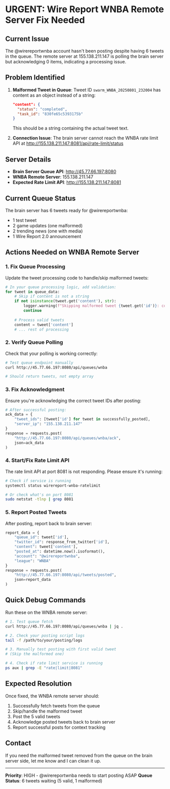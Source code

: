 # URGENT: Wire Report WNBA Remote Server Fix Needed

## Current Issue
The @wirereportwnba account hasn't been posting despite having 6 tweets in the queue. The remote server at 155.138.211.147 is polling the brain server but acknowledging 0 items, indicating a processing issue.

## Problem Identified
1. **Malformed Tweet in Queue**: Tweet ID `swarm_WNBA_20250801_232004` has content as an object instead of a string:
   ```json
   "content": {
     "status": "completed",
     "task_id": "830fe65c5393175b"
   }
   ```
   This should be a string containing the actual tweet text.

2. **Connection Issue**: The brain server cannot reach the WNBA rate limit API at http://155.138.211.147:8081/api/rate-limit/status

## Server Details
- **Brain Server Queue API**: http://45.77.66.197:8080
- **WNBA Remote Server**: 155.138.211.147
- **Expected Rate Limit API**: http://155.138.211.147:8081

## Current Queue Status
The brain server has 6 tweets ready for @wirereportwnba:
- 1 test tweet
- 2 game updates (one malformed)
- 2 trending news (one with media)
- 1 Wire Report 2.0 announcement

## Actions Needed on WNBA Remote Server

### 1. Fix Queue Processing
Update the tweet processing code to handle/skip malformed tweets:

```python
# In your queue processing logic, add validation:
for tweet in queue_data:
    # Skip if content is not a string
    if not isinstance(tweet.get('content'), str):
        logger.warning(f"Skipping malformed tweet {tweet.get('id')}: content is not a string")
        continue
    
    # Process valid tweets
    content = tweet['content']
    # ... rest of processing
```

### 2. Verify Queue Polling
Check that your polling is working correctly:
```bash
# Test queue endpoint manually
curl http://45.77.66.197:8080/api/queues/wnba

# Should return tweets, not empty array
```

### 3. Fix Acknowledgment
Ensure you're acknowledging the correct tweet IDs after posting:
```python
# After successful posting:
ack_data = {
    "tweet_ids": [tweet['id'] for tweet in successfully_posted],
    "server_ip": "155.138.211.147"
}
response = requests.post(
    "http://45.77.66.197:8080/api/queues/wnba/ack",
    json=ack_data
)
```

### 4. Start/Fix Rate Limit API
The rate limit API at port 8081 is not responding. Please ensure it's running:
```bash
# Check if service is running
systemctl status wirereport-wnba-ratelimit

# Or check what's on port 8081
sudo netstat -tlnp | grep 8081
```

### 5. Report Posted Tweets
After posting, report back to brain server:
```python
report_data = {
    "queue_id": tweet['id'],
    "twitter_id": response_from_twitter['id'],
    "content": tweet['content'],
    "posted_at": datetime.now().isoformat(),
    "account": "@wirereportwnba",
    "league": "WNBA"
}
response = requests.post(
    "http://45.77.66.197:8080/api/tweets/posted",
    json=report_data
)
```

## Quick Debug Commands

Run these on the WNBA remote server:

```bash
# 1. Test queue fetch
curl http://45.77.66.197:8080/api/queues/wnba | jq .

# 2. Check your posting script logs
tail -f /path/to/your/posting/logs

# 3. Manually test posting with first valid tweet
# (Skip the malformed one)

# 4. Check if rate limit service is running
ps aux | grep -E "rate|limit|8081"
```

## Expected Resolution
Once fixed, the WNBA remote server should:
1. Successfully fetch tweets from the queue
2. Skip/handle the malformed tweet
3. Post the 5 valid tweets
4. Acknowledge posted tweets back to brain server
5. Report successful posts for context tracking

## Contact
If you need the malformed tweet removed from the queue on the brain server side, let me know and I can clean it up.

---

**Priority**: HIGH - @wirereportwnba needs to start posting ASAP
**Queue Status**: 6 tweets waiting (5 valid, 1 malformed)